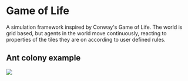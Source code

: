 # Game of Life
A simulation framework inspired by Conway's Game of Life. The world is grid based, but agents in the world move continuously, reacting to properties of the tiles they are on according to user defined rules.

## Ant colony example
![](demo.gif)
